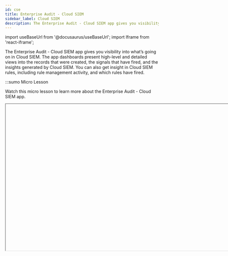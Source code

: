 ```yaml
---
id: cse
title: Enterprise Audit - Cloud SIEM
sidebar_label: Cloud SIEM
description: The Enterprise Audit - Cloud SIEM app gives you visibility into what’s going on in Cloud SIEM
---
```


import useBaseUrl from '@docusaurus/useBaseUrl';
import Iframe from 'react-iframe'; 

The Enterprise Audit - Cloud SIEM app gives you visibility into what’s going on in Cloud SIEM. The app dashboards present high-level and detailed views into the records that were created, the signals that have fired, and the insights generated by Cloud SIEM. You can also get insight in Cloud SIEM rules, including rule management activity, and which rules have fired.

:::sumo Micro Lesson

Watch this micro lesson to learn more about the Enterprise Audit - Cloud SIEM app.

<Iframe url="https://fast.wistia.net/embed/iframe/6frredp604?web_component=true&seo=true&videoFoam=false"
  width="854px"
  height="480px"
  title="Micro Lesson: Using the Cloud SIEM Enterprise Audit App Video"
  id="wistiaVideo"
  className="video-container"
  display="initial"
  position="relative"
  allow="autoplay; fullscreen"
  allowfullscreen
/>

:::

## Log types

The Enterprise Audit - Cloud SIEM App relies on data that is already available in Sumo Logic, so you don’t need to configure data collection.


### Cloud SIEM records  

Cloud SIEM records are stored in the following Sumo Logic partitions:

* `sec_record_audit`
* `sec_record_authentication`
* `sec_record_email`
* `sec_record_endpoint`
* `sec_record_failure`
* `sec_record_network`
* `sec_record_notification`


### Cloud SIEM signals

Cloud SIEM signals are stored in the following partition:

* `sec_signal`


### Cloud SIEM insights

Cloud SIEM insight activity is written to these Audit Event Index partitions:

* `sumologic_audit_events`. User actions performed on insights.
* `sumologic_system_events`. System actions performed on insights.

Insight event logging written to either of the partitions above is assigned the source category `cseinsight`. 

Note that the Audit Event Index contains logs for a variety of Sumo Logic subsystems, so when searching either partition for insights, include the source category in your search scope. For more information, see [Cloud SIEM Audit Logging](/docs/cse/administration/cse-audit-logging/).

## Install the Enterprise Audit - Cloud SIEM app

### Install and configure Cloud SIEM

The Enterprise Audit - Cloud SIEM app provides data on your Cloud SIEM installation. Therefore, before you can install the app, you must install and configure Cloud SIEM. See [Onboarding Checklist for Cloud SIEM Administrators](/docs/cse/get-started-with-cloud-siem/onboarding-checklist-cse/) for an overview.

Most importantly, before you can see data in the app dashboards, you must have already set up data ingestion to Cloud SIEM. See [Cloud SIEM Ingestion Best Practices](/docs/cse/ingestion/cse-ingestion-best-practices/) for an introduction.

### Install the Enterprise Audit - Cloud SIEM app

To install the app:
1. Ensure Cloud SIEM is installed and is receiving collected data.
1. Select **App Catalog**.
1. In the **Search Apps** field, search for and then select the **Enterprise Audit - Cloud SIEM** app.
1. Click **Install App**.
1. Click **Next**. The app installs.
1. Look for the dialog confirming that your app was installed successfully.

Dashboard panels will automatically start to fill with data matching the time range query received since you installed the app. Results won't be available immediately, but within about 20 minutes, you'll see completed graphs and maps.

### View the app in the Installed Apps folder

Once the app is installed, it will appear in the **Installed Apps** folder of your [library](/docs/get-started/library/). From there, you can share the app with other users in your organization. 

#### Subfolders under the app

Dashboards for the app are organized in subfolders:
* **Health Monitoring**. Dashboards monitoring the health of your Cloud SIEM parsing, mapping, and rules.
* **Insight Analysis**. Dashboards analyzing Cloud SIEM insights in the system.
* **Record Analysis**. Dashboards analyzing the records collected for use in signals.
* **Signal Analysis**. Dashboards analyzing the signals used to generate insights.
* **SOC Analysis**. Dashboards useful for security operations center (SOC) analysts.

#### Example queries

The **Enterprise Audit - Cloud SIEM** folder in the library not only contains dashboards, but also example queries that you can use to work with Cloud SIEM data. For example, the **SOC Analysis** folder contains the **Scheduled View Threat Hunting** query that you can use to create a new scheduled view for queries over large time windows.

## Viewing the Enterprise Audit - Cloud SIEM app dashboards

import ViewDashboards from '../../reuse/apps/view-dashboards.md';

<ViewDashboards/>

### Cloud SIEM - Failed Records Analysis

The **Cloud SIEM - Failed Records Analysis** dashboard provides a summary of failed records.

<img src={useBaseUrl('img/integrations/sumo-apps/cloud-siem-failed-records-analysis-dashboard.png')} alt="Cloud SIEM - Failed Records Analysis dashboard" style={{border: '1px solid gray'}} width="800" />

### Cloud SIEM - Insight Explorer

The **Cloud SIEM - Insight Explorer** dashboard provides details of an insight.

<img src={useBaseUrl('img/integrations/sumo-apps/cloud-siem-insight-explorer-dashboard.png')} alt="Cloud SIEM - Insight Explorer dashboard" style={{border: '1px solid gray'}} width="800" />

### Cloud SIEM - Insight Report

The **Cloud SIEM - Insight Report** dashboard provides all comments (and other status changes) for an insight provided in the filter.

<img src={useBaseUrl('img/integrations/sumo-apps/cloud-siem-insight-report-dashboard.png')} alt="Cloud SIEM - Insight Report dashboard" style={{border: '1px solid gray'}} width="800" />

### Cloud SIEM - Insight Trainer

The **Cloud SIEM - Insight Trainer** dashboard offers suggestions for making adjustments to rules, such as writing rule tuning expressions and changing severities. Implementing the recommendations causes rules to be more effective at creating high-fidelity signals, resulting in generation of more meaningful insights. For more information, see [Improve Rules with Insight Trainer](/docs/cse/rules/insight-trainer).

<img src={useBaseUrl('img/integrations/sumo-apps/cloud-siem-insight-trainer-dashboard.png')} alt="Cloud SIEM - Insight Trainer dashboard" style={{border: '1px solid gray'}} width="800" />

### Cloud SIEM - Insights Closed

The **Cloud SIEM - Insights Closed** dashboard displays metrics on closed insights, including breakdowns by severity, resolution status, assignee, entity type, Rule ID and more.

<img src={useBaseUrl('img/integrations/sumo-apps/insight-closed.png')} alt="Cloud SIEM - Insights Closed dashboard" style={{border: '1px solid gray'}} width="800" />

### Cloud SIEM - Insights Created

The **Cloud SIEM - Insights Created** dashboard presents metrics about insight creation in your environment. You can see information like how many insights have been created, average time to detection, and insight Confidence statistics. There are breakdowns of insights created by severity, primary entity, rule ID, entity type, and more.

<img src={useBaseUrl('img/integrations/sumo-apps/insight-created.png')} alt="Cloud SIEM - Insights Created dashboard" style={{border: '1px solid gray'}} width="800" />

### Cloud SIEM - Insights Overview

The **Cloud SIEM - Insights Overview** dashboard displays a high level view of insight activity in your environment. You can see counts of insights created and  closed over time, and the top insights by Confidence Level.

<img src={useBaseUrl('img/integrations/sumo-apps/insight-overview.png')} alt="Cloud SIEM - Insights Overview dashboard" style={{border: '1px solid gray'}} width="800" />

### Cloud SIEM - Overview

The **Cloud SIEM - Overview** dashboard provides metrics related to insight, signals and records. Use dashboard filters to look for specific insight, signals and records.

<img src={useBaseUrl('img/integrations/sumo-apps/cloud-siem-overview-dashboard.png')} alt="Cloud SIEM - Overview dashboard" style={{border: '1px solid gray'}} width="800" />

### Cloud SIEM - Parsing and Mapping Troubleshooting

The **Cloud SIEM - Parsing and Mapping Troubleshooting** dashboard shows breakdowns of cloud SIEM parsing and mapping troubleshooting.

<img src={useBaseUrl('img/integrations/sumo-apps/cloud-SIEM-parsing-and-mapping-troubleshooting.png')} alt="Cloud SIEM - Parsing and Mapping Troubleshooting dashboard" style={{border: '1px solid gray'}} width="800" />

### Cloud SIEM - Record Analysis - Audit Records

The **Cloud SIEM - Record Analysis - Audit Records** dashboard displays metrics about records created by Cloud SIEM of the type Audit. Typically, this record type is used for log sources that leave a basic audit trail.

<img src={useBaseUrl('img/integrations/sumo-apps/Record-Analysis-Audit-Records.png')} alt="Cloud SIEM - Record Analysis - Audit Records dashboard" style={{border: '1px solid gray'}} width="800" />

### Cloud SIEM - Record Analysis - Authentication Records

The **Cloud SIEM - Record Analysis - Authentication Records** dashboard displays metrics about records created by Cloud SIEM of the type Authentication. Typically, this record type is used for log sources that report successful or unsuccessful authentication events.

<img src={useBaseUrl('img/integrations/sumo-apps/Record-Analysis-Authentication-Records.png')} alt="Cloud SIEM - Record Analysis - Authentication Records dashboard" style={{border: '1px solid gray'}} width="800" />

### Cloud SIEM - Record Analysis - Email Records

The **Cloud SIEM - Record Analysis - Email Records** dashboard displays metrics about records created by Cloud SIEM of the type Email. Typically, this record type is used for log sources containing email information such as email protection applications and services.

<img src={useBaseUrl('img/integrations/sumo-apps/Record-Analysis-Email-Records.png')} alt="Cloud SIEM - Record Analysis - Email Records dashboard" style={{border: '1px solid gray'}} width="800" />

### Cloud SIEM - Record Analysis - Endpoint Records

The **Cloud SIEM - Record Analysis - Endpoint Records** dashboard displays metrics about records created by Cloud SIEM of the type Endpoint. Typically, this record type is used for messages from endpoint security services.

<img src={useBaseUrl('img/integrations/sumo-apps/Record-Analysis-Endpoint-Records.png')} alt="Cloud SIEM - Record Analysis - Endpoint Records dashboard" style={{border: '1px solid gray'}} width="800" />

### Cloud SIEM - Record Analysis - Failed Records

The **Cloud SIEM - Record Analysis - Failed Records** dashboard is useful for understanding if you have messages or data sources for which Cloud SIEM is unable to create normalized records.

<img src={useBaseUrl('img/integrations/sumo-apps/Record-Analysis-Failed-Records.png')} alt="Cloud SIEM - Record Analysis - Failed Records dashboard" style={{border: '1px solid gray'}} width="800" />

### Cloud SIEM - Record Analysis - Network Records

The **Cloud SIEM - Record Analysis - Network Records** dashboard displays metrics about records created by Cloud SIEM of the type Network. Typically, this record type is used for messages from log sources that describe network events.

<img src={useBaseUrl('img/integrations/sumo-apps/Record-Analysis-Network-Records.png')} alt="Cloud SIEM - Record Analysis - Network Records dashboard" style={{border: '1px solid gray'}} width="800" />

### Cloud SIEM - Record Analysis - Notification Records

The **Cloud SIEM - Record Analysis - Notification Records** dashboard displays metrics about records created by Cloud SIEM of the type Notification. Typically, this record type is used for messages from services that issue notifications or alerts, like threat detection and response systems.

<img src={useBaseUrl('img/integrations/sumo-apps/Record-Analysis-Notification-Records.png')} alt="Cloud SIEM - Record Analysis - Notification Records dashboard" style={{border: '1px solid gray'}} width="800" />

### Cloud SIEM - Record Analysis - Record Overview

The **Cloud SIEM - Record Analysis - Record Overview** dashboard provides an overview of Cloud SIEM records by source, destination, volume,  and vendor and product.

<img src={useBaseUrl('img/integrations/sumo-apps/Record-Analysis-Record-Overview.png')} alt="Cloud SIEM - Record Analysis - Record Overview dashboard" style={{border: '1px solid gray'}} width="800" />

### Cloud SIEM - Record Parsing and Analysis

The **Cloud SIEM - Record Parsing and Analysis** dashboard provides analysis on records parsing.

<img src={useBaseUrl('img/integrations/sumo-apps/cloud-siem-record-parsing-and-analysis-dashboard.png')} alt="Cloud SIEM - Record Parsing and Analysis dashboard" style={{border: '1px solid gray'}} width="800" />

### Cloud SIEM - Rule Overview

The **Cloud SIEM - Rule Overview** dashboard look in depth at a Cloud SIEM rule to assist with rule tuning.

<img src={useBaseUrl('img/integrations/sumo-apps/cloud-siem-rule-overview-dashboard.png')} alt="Cloud SIEM - Rule Overview" style={{border: '1px solid gray'}} width="800" />

### Cloud SIEM - Rules and Mapping Changes

The **Cloud SIEM - Rules and Mapping Changes** dashboard is useful for monitoring rule management activities. It has information about Cloud SIEM rules, including content management activities like rule creation, modification, and deletion. You can also see more detailed information about rule management events, such as the associated user, and the rule’s enablement and prototype status.

<img src={useBaseUrl('img/integrations/sumo-apps/rules-and-mapping-changes.png')} alt="Cloud SIEM - Rules and Mapping Changes dashboard" style={{border: '1px solid gray'}} width="800" />

### Cloud SIEM - Security Operations Overview

The **Cloud SIEM - Security Operations Overview** dashboard explores Cloud SIEM insights using Sumo Logic audit events.

<img src={useBaseUrl('img/integrations/sumo-apps/cloud-siem-security-operations-overview-dashboard.png')} alt="Cloud SIEM - Security Operations Overview dashboard" style={{border: '1px solid gray'}} width="800" />

### Cloud SIEM - Signal Analysis

The **Cloud SIEM - Signal Analysis** dashboard presents metrics about signals that have been fired, including breakdowns by rule, host, and IP address.

<img src={useBaseUrl('img/integrations/sumo-apps/signal-analysis.png')} alt="Cloud SIEM - Signal Analysis dashboard" style={{border: '1px solid gray'}} width="800" />

### Cloud SIEM - Signal Analysis - Rules

The **Cloud SIEM - Signal Analysis - Rules** dashboard provides trend analysis of triggered rules, rules by match expression and top rules triggered.

<img src={useBaseUrl('img/integrations/sumo-apps/signal-analysis-rules.png')} alt="Cloud SIEM - Signal Analysis - Rules dashboard" style={{border: '1px solid gray'}} width="800" />

### Cloud SIEM - Signal Monitoring

The **Cloud SIEM - Signal Monitoring** dashboard provides times-based metrics for Cloud SIEM signals, and signal disappearance metrics.

<img src={useBaseUrl('img/integrations/sumo-apps/signal-monitoring.png')} alt="Cloud SIEM - Signal Monitoring dashboard" style={{border: '1px solid gray'}} width="800" />

### Cloud SIEM - Signals by Product

The **Cloud SIEM - Signals by Product** dashboard shows breakdowns of signal by product and vendor.

<img src={useBaseUrl('img/integrations/sumo-apps/signals-by-product.png')} alt="Cloud SIEM - Signals by Product dashboard" style={{border: '1px solid gray'}} width="800" />

### Cloud SIEM - Signals Overview

The **Cloud SIEM - Signal Overview** dashboard provides an overview of signal activity, including signal count over time, and a table of summary information for generated signals.

<img src={useBaseUrl('img/integrations/sumo-apps/signals-overview.png')} alt="Cloud SIEM - Signal Overview dashboard" style={{border: '1px solid gray'}} width="800" />

### Cloud SIEM - SOC Insights

The **Cloud SIEM - SOC Insights** dashboard shows breakdowns of SOC insights.

<img src={useBaseUrl('img/integrations/sumo-apps/cloud-SIEM-SOC-insights.png')} alt="Cloud SIEM - SOC Insights" style={{border: '1px solid gray'}} width="800" />

### Cloud SIEM - SOC KPIs

The **Cloud SIEM - SOC KPIs** dashboard provides SOC KPIs related metrics.

<img src={useBaseUrl('img/integrations/sumo-apps/cloud-siem-soc-kpis.png')} alt="Cloud SIEM - SOC KPIs" style={{border: '1px solid gray'}} width="800" />

### Cloud SIEM - SOC KRIs

The **Cloud SIEM - SOC KRIs** dashboard provides SOC KRIs related metrics.

<img src={useBaseUrl('img/integrations/sumo-apps/cloud-siem-soc-kris-dashboard.png')} alt="Cloud SIEM - SOC KRIs dashboard" style={{border: '1px solid gray'}} width="800" />

### Cloud SIEM - SOC Standup Overview

The **Cloud SIEM - SOC Standup Overview** dashboard provides an overview of total alerts, infrequent alerts breakdown, trending alerts breakdown, and detailed daily alerts breakdow.

<img src={useBaseUrl('img/integrations/sumo-apps/cloud-SIEM-SOC-standup-overview.png')} alt="Cloud SIEM - SOC Standup Overview dashboard" style={{border: '1px solid gray'}} width="800" />

### Cloud SIEM - User Telemetry

The **Cloud SIEM - User Telemetry** dashboard shows breakdowns of Cloud SIEM user telemetry.

<img src={useBaseUrl('img/integrations/sumo-apps/cloud-SIEM-user-telemetry.png')} alt="Cloud SIEM - User Telemetry dashboard" style={{border: '1px solid gray'}} width="800" />

### Signal Analysis - Suppression

The **Signal Analysis - Suppression** dashboard shows an overview and some detailed tabular views for reflected Cloud SIEM signal events, specifically mapping, parsers, and suppression.

<img src={useBaseUrl('img/integrations/sumo-apps/cloud-siem-signal-analysis-suppression.png')} alt="Signal Analysis - Suppression dashboard" style={{border: '1px solid gray'}} width="800" />

## Upgrade/Downgrade the Enterprise Audit - Cloud SIEM app (Optional)

import AppUpdate from '../../reuse/apps/app-update.md';

<AppUpdate/>

## Uninstalling the Enterprise Audit - Cloud SIEM app (Optional)

import AppUninstall from '../../reuse/apps/app-uninstall.md';

<AppUninstall/>